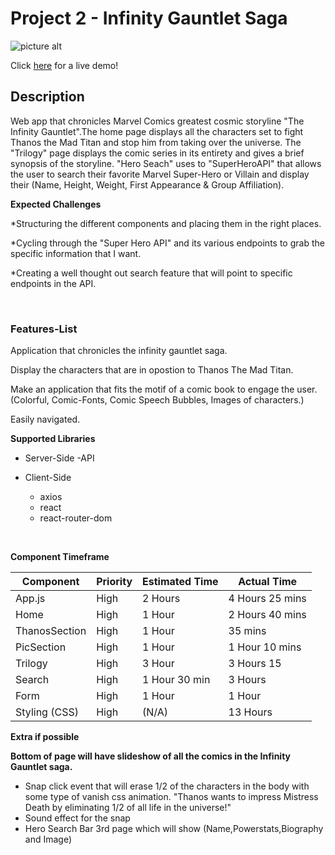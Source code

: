 # Project 2 - Infinity Gauntlet Saga

![picture alt](https://i.ibb.co/ZB2XVk9/logo-hd.png)

Click [here](http://minor-grass.surge.sh/) for a live demo!


## Description ###
Web app that chronicles Marvel Comics greatest cosmic storyline "The Infinity Gauntlet".The home page displays all the characters set to fight Thanos the Mad Titan and stop him from taking over the universe. The "Trilogy" page displays the comic series in its entirety and gives a brief synopsis of the storyline. "Hero Seach" uses to "SuperHeroAPI" that allows the user to search their favorite Marvel Super-Hero or Villain and display their (Name, Height, Weight, First Appearance & Group Affiliation).


**Expected Challenges** 

*Structuring the different components and placing them in the right places.

*Cycling through the "Super Hero API" and its various endpoints to grab the specific information that I want.

*Creating a well thought out search feature that will point to specific endpoints in the API.


&nbsp;
&nbsp;
&nbsp;

### Features-List ###

Application that chronicles the infinity gauntlet saga.

Display the characters that are in opostion to Thanos The Mad Titan.

Make an application that fits the motif of a comic book to engage the user. 
(Colorful, Comic-Fonts, Comic Speech Bubbles, Images of characters.)

Easily navigated.


**Supported Libraries**

* Server-Side
  -API

* Client-Side
  - axios
  - react
  - react-router-dom

&nbsp;
&nbsp;
&nbsp;
&nbsp;
&nbsp;

**Component Timeframe**

Component     | Priority      | Estimated Time  |  Actual Time   |
------------- | ------------- |---------------  |--------------- |
App.js        | High          | 2 Hours         | 4 Hours 25 mins|
Home          | High          | 1 Hour          | 2 Hours 40 mins|
ThanosSection | High          | 1 Hour          | 35 mins        |
PicSection    | High          | 1 Hour          | 1 Hour  10 mins|
Trilogy       | High          | 3 Hour          | 3 Hours 15     |
Search        | High          | 1 Hour 30 min   | 3 Hours        |
Form          | High          | 1 Hour          | 1 Hour         |
Styling (CSS) | High          | (N/A)           | 13 Hours       |
 

**Extra if possible**

**Bottom of page will have slideshow of all the comics in the Infinity Gauntlet saga.**
- Snap click event that will erase 1/2 of the characters in the body with some type of vanish css animation.
 "Thanos wants to impress Mistress Death by eliminating 1/2 of all life in the universe!"
- Sound effect for the snap
- Hero Search Bar 3rd page which will show (Name,Powerstats,Biography and Image)


